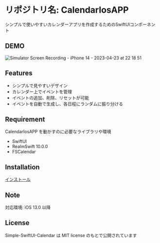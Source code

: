 # リポジトリ名: CalendarIosAPP

シンプルで使いやすいカレンダーアプリを作成するためのSwiftUIコンポーネント

## DEMO

![Simulator Screen Recording - iPhone 14 - 2023-04-23 at 22 18 51](https://user-images.githubusercontent.com/129066320/233842109-b881127f-4c37-4719-b677-aa2848f5206c.gif)


## Features

- シンプルで見やすいデザイン
- カレンダー上でイベントを管理
- イベントの追加、削除、リセットが可能
- イベントを自動で生成し、各日程にランダムに振り分ける

## Requirement

CalendarIosAPP を動かすのに必要なライブラリや環境

* SwiftUI
* RealmSwift 10.0.0
* FSCalendar

## Installation

[インストール](https://apps.apple.com/jp/app/%E4%BB%8A%E6%97%A5%E4%BA%88%E5%AE%9A%E3%81%82%E3%82%8A%E3%81%BE%E3%81%99/id6445986496)

## Note
対応環境: iOS 13.0 以降


## License
Simple-SwiftUI-Calendar は MIT license のもとで公開されています





